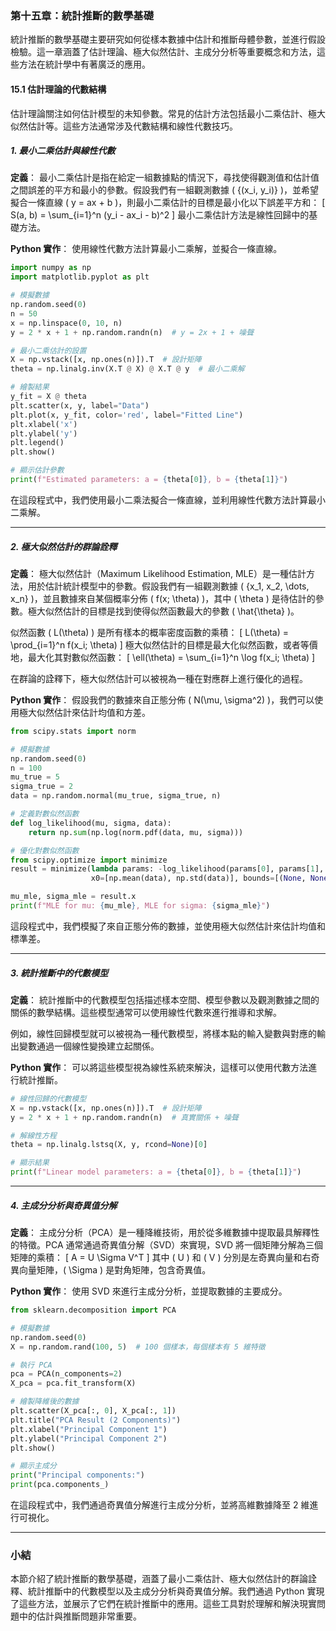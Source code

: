 ### 第十五章：統計推斷的數學基礎

統計推斷的數學基礎主要研究如何從樣本數據中估計和推斷母體參數，並進行假設檢驗。這一章涵蓋了估計理論、極大似然估計、主成分分析等重要概念和方法，這些方法在統計學中有著廣泛的應用。

#### 15.1 估計理論的代數結構

估計理論關注如何估計模型的未知參數。常見的估計方法包括最小二乘估計、極大似然估計等。這些方法通常涉及代數結構和線性代數技巧。

##### 1. 最小二乘估計與線性代數

**定義**：
最小二乘估計是指在給定一組數據點的情況下，尋找使得觀測值和估計值之間誤差的平方和最小的參數。假設我們有一組觀測數據 \( \{(x_i, y_i)\} \)，並希望擬合一條直線 \( y = ax + b \)，則最小二乘估計的目標是最小化以下誤差平方和：
\[
S(a, b) = \sum_{i=1}^n (y_i - ax_i - b)^2
\]
最小二乘估計方法是線性回歸中的基礎方法。

**Python 實作**：
使用線性代數方法計算最小二乘解，並擬合一條直線。

```python
import numpy as np
import matplotlib.pyplot as plt

# 模擬數據
np.random.seed(0)
n = 50
x = np.linspace(0, 10, n)
y = 2 * x + 1 + np.random.randn(n)  # y = 2x + 1 + 噪聲

# 最小二乘估計的設置
X = np.vstack([x, np.ones(n)]).T  # 設計矩陣
theta = np.linalg.inv(X.T @ X) @ X.T @ y  # 最小二乘解

# 繪製結果
y_fit = X @ theta
plt.scatter(x, y, label="Data")
plt.plot(x, y_fit, color='red', label="Fitted Line")
plt.xlabel('x')
plt.ylabel('y')
plt.legend()
plt.show()

# 顯示估計參數
print(f"Estimated parameters: a = {theta[0]}, b = {theta[1]}")
```

在這段程式中，我們使用最小二乘法擬合一條直線，並利用線性代數方法計算最小二乘解。

---

##### 2. 極大似然估計的群論詮釋

**定義**：
極大似然估計（Maximum Likelihood Estimation, MLE）是一種估計方法，用於估計統計模型中的參數。假設我們有一組觀測數據 \( \{x_1, x_2, \dots, x_n\} \)，並且數據來自某個概率分佈 \( f(x; \theta) \)，其中 \( \theta \) 是待估計的參數。極大似然估計的目標是找到使得似然函數最大的參數 \( \hat{\theta} \)。

似然函數 \( L(\theta) \) 是所有樣本的概率密度函數的乘積：
\[
L(\theta) = \prod_{i=1}^n f(x_i; \theta)
\]
極大似然估計的目標是最大化似然函數，或者等價地，最大化其對數似然函數：
\[
\ell(\theta) = \sum_{i=1}^n \log f(x_i; \theta)
\]

在群論的詮釋下，極大似然估計可以被視為一種在對應群上進行優化的過程。

**Python 實作**：
假設我們的數據來自正態分佈 \( N(\mu, \sigma^2) \)，我們可以使用極大似然估計來估計均值和方差。

```python
from scipy.stats import norm

# 模擬數據
np.random.seed(0)
n = 100
mu_true = 5
sigma_true = 2
data = np.random.normal(mu_true, sigma_true, n)

# 定義對數似然函數
def log_likelihood(mu, sigma, data):
    return np.sum(np.log(norm.pdf(data, mu, sigma)))

# 優化對數似然函數
from scipy.optimize import minimize
result = minimize(lambda params: -log_likelihood(params[0], params[1], data),
                  x0=[np.mean(data), np.std(data)], bounds=[(None, None), (1e-5, None)])

mu_mle, sigma_mle = result.x
print(f"MLE for mu: {mu_mle}, MLE for sigma: {sigma_mle}")
```

這段程式中，我們模擬了來自正態分佈的數據，並使用極大似然估計來估計均值和標準差。

---

##### 3. 統計推斷中的代數模型

**定義**：
統計推斷中的代數模型包括描述樣本空間、模型參數以及觀測數據之間的關係的數學結構。這些模型通常可以使用線性代數來進行推導和求解。

例如，線性回歸模型就可以被視為一種代數模型，將樣本點的輸入變數與對應的輸出變數通過一個線性變換建立起關係。

**Python 實作**：
可以將這些模型視為線性系統來解決，這樣可以使用代數方法進行統計推斷。

```python
# 線性回歸的代數模型
X = np.vstack([x, np.ones(n)]).T  # 設計矩陣
y = 2 * x + 1 + np.random.randn(n)  # 真實關係 + 噪聲

# 解線性方程
theta = np.linalg.lstsq(X, y, rcond=None)[0]

# 顯示結果
print(f"Linear model parameters: a = {theta[0]}, b = {theta[1]}")
```

---

##### 4. 主成分分析與奇異值分解

**定義**：
主成分分析（PCA）是一種降維技術，用於從多維數據中提取最具解釋性的特徵。PCA 通常通過奇異值分解（SVD）來實現，SVD 將一個矩陣分解為三個矩陣的乘積：
\[
A = U \Sigma V^T
\]
其中 \( U \) 和 \( V \) 分別是左奇異向量和右奇異向量矩陣，\( \Sigma \) 是對角矩陣，包含奇異值。

**Python 實作**：
使用 SVD 來進行主成分分析，並提取數據的主要成分。

```python
from sklearn.decomposition import PCA

# 模擬數據
np.random.seed(0)
X = np.random.rand(100, 5)  # 100 個樣本，每個樣本有 5 維特徵

# 執行 PCA
pca = PCA(n_components=2)
X_pca = pca.fit_transform(X)

# 繪製降維後的數據
plt.scatter(X_pca[:, 0], X_pca[:, 1])
plt.title("PCA Result (2 Components)")
plt.xlabel("Principal Component 1")
plt.ylabel("Principal Component 2")
plt.show()

# 顯示主成分
print("Principal components:")
print(pca.components_)
```

在這段程式中，我們通過奇異值分解進行主成分分析，並將高維數據降至 2 維進行可視化。

---

### 小結

本節介紹了統計推斷的數學基礎，涵蓋了最小二乘估計、極大似然估計的群論詮釋、統計推斷中的代數模型以及主成分分析與奇異值分解。我們通過 Python 實現了這些方法，並展示了它們在統計推斷中的應用。這些工具對於理解和解決現實問題中的估計與推斷問題非常重要。